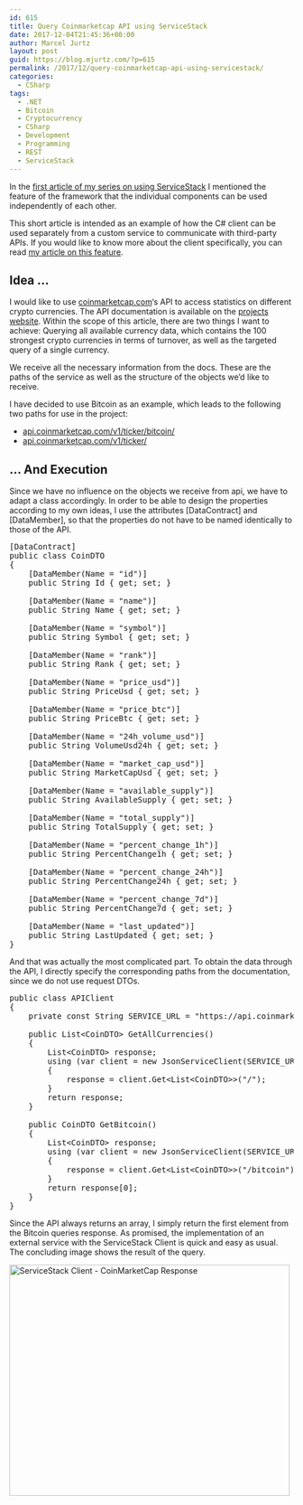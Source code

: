 ```yaml
---
id: 615
title: Query Coinmarketcap API using ServiceStack
date: 2017-12-04T21:45:36+00:00
author: Marcel Jurtz
layout: post
guid: https://blog.mjurtz.com/?p=615
permalink: /2017/12/query-coinmarketcap-api-using-servicestack/
categories:
  - CSharp
tags:
  - .NET
  - Bitcoin
  - Cryptocurrency
  - CSharp
  - Development
  - Programming
  - REST
  - ServiceStack
---
```

In the [first article of my series on using ServiceStack](https://blog.mjurtz.com/2017/11/what-is-servicestack/) I mentioned the feature of the framework that the individual components can be used independently of each other.

This short article is intended as an example of how the C# client can be used separately from a custom service to communicate with third-party APIs. If you would like to know more about the client specifically, you can read [my article on this feature](https://blog.mjurtz.com/2017/11/servicestack-using-the-c-client/).

## Idea &#8230;

I would like to use [coinmarketcap.com](https://coinmarketcap.com/)&#8216;s API to access statistics on different crypto currencies. The API documentation is available on the [projects website](https://coinmarketcap.com/api/). Within the scope of this article, there are two things I want to achieve: Querying all available currency data, which contains the 100 strongest crypto currencies in terms of turnover, as well as the targeted query of a single currency.

We receive all the necessary information from the docs. These are the paths of the service as well as the structure of the objects we&#8217;d like to receive.

I have decided to use Bitcoin as an example, which leads to the following two paths for use in the project:

  * [api.coinmarketcap.com/v1/ticker/bitcoin/](https://api.coinmarketcap.com/v1/ticker/bitcoin/)
  * [api.coinmarketcap.com/v1/ticker/](https://api.coinmarketcap.com/v1/ticker/)

## &#8230; And Execution

Since we have no influence on the objects we receive from api, we have to adapt a class accordingly. In order to be able to design the properties according to my own ideas, I use the attributes [DataContract] and [DataMember], so that the properties do not have to be named identically to those of the API.

<pre class="EnlighterJSRAW" data-enlighter-language="csharp">[DataContract]
public class CoinDTO
{
    [DataMember(Name = "id")]
    public String Id { get; set; }

    [DataMember(Name = "name")]
    public String Name { get; set; }

    [DataMember(Name = "symbol")]
    public String Symbol { get; set; }

    [DataMember(Name = "rank")]
    public String Rank { get; set; }

    [DataMember(Name = "price_usd")]
    public String PriceUsd { get; set; }

    [DataMember(Name = "price_btc")]
    public String PriceBtc { get; set; }

    [DataMember(Name = "24h_volume_usd")]
    public String VolumeUsd24h { get; set; }

    [DataMember(Name = "market_cap_usd")]
    public String MarketCapUsd { get; set; }

    [DataMember(Name = "available_supply")]
    public String AvailableSupply { get; set; }

    [DataMember(Name = "total_supply")]
    public String TotalSupply { get; set; }

    [DataMember(Name = "percent_change_1h")]
    public String PercentChange1h { get; set; }

    [DataMember(Name = "percent_change_24h")]
    public String PercentChange24h { get; set; }

    [DataMember(Name = "percent_change_7d")]
    public String PercentChange7d { get; set; }

    [DataMember(Name = "last_updated")]
    public String LastUpdated { get; set; }
}</pre>

And that was actually the most complicated part. To obtain the data through the API, I directly specify the corresponding paths from the documentation, since we do not use request DTOs.

<pre class="EnlighterJSRAW" data-enlighter-language="null">public class APIClient
{
    private const String SERVICE_URL = "https://api.coinmarketcap.com/v1/ticker/";

    public List&lt;CoinDTO&gt; GetAllCurrencies()
    {
        List&lt;CoinDTO&gt; response;
        using (var client = new JsonServiceClient(SERVICE_URL))
        {
            response = client.Get&lt;List&lt;CoinDTO&gt;&gt;("/");
        }
        return response;
    }

    public CoinDTO GetBitcoin()
    {
        List&lt;CoinDTO&gt; response;
        using (var client = new JsonServiceClient(SERVICE_URL))
        {
            response = client.Get&lt;List&lt;CoinDTO&gt;&gt;("/bitcoin");
        }
        return response[0];
    }
}</pre>

Since the API always returns an array, I simply return the first element from the Bitcoin queries response. As promised, the implementation of an external service with the ServiceStack Client is quick and easy as usual. The concluding image shows the result of the query.

<img src="https://i1.wp.com/blog.mjurtz.com/wp-content/uploads/2017/12/API_BreakPoint.png?resize=497%2C409&#038;ssl=1" alt="ServiceStack Client - CoinMarketCap Response" width="497" height="409" class="aligncenter size-full wp-image-617" data-recalc-dims="1" />